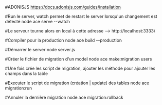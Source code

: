 #ADONISJS
https://docs.adonisjs.com/guides/installation

#Run le server, watch permet de restart le server lorsqu'un changement est détecté
node ace serve --watch

#Le serveur tourne alors en local à cette adresse
--> http://localhost:3333/

#Compiler pour la production
node ace build --production

#Démarrer le server
node server.js

#Créer le fichier de migration d'un model
node ace make:migration users

#Une fois crée les script de migration, ajouter les méthode pour ajouter les champs dans la table

#Executer le script de migration (création | update) des tables
node ace migration:run

#Annuler la dernière migration
node ace migration:rollback
